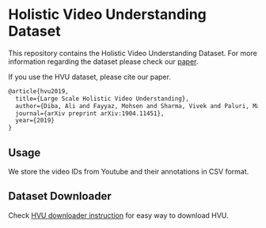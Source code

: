 # Holistic Video Understanding Dataset

This repository contains the Holistic Video Understanding Dataset. For more information regarding the dataset please check our [paper](https://arxiv.org/abs/1904.11451). 

If you use the HVU dataset, please cite our paper.

```latex
@article{hvu2019,
  title={Large Scale Holistic Video Understanding},
  author={Diba, Ali and Fayyaz, Mohsen and Sharma, Vivek and Paluri, Manohar and Gall, J{\"u}rgen and Stiefelhagen, Rainer and Van Gool, Luc},
  journal={arXiv preprint arXiv:1904.11451},
  year={2019}
}
```

## Usage
We store the video IDs from Youtube and their annotations in CSV format.

## Dataset Downloader
Check [HVU downloader instruction](https://github.com/holistic-video-understanding/HVU-Downloader) for easy way to download HVU.
